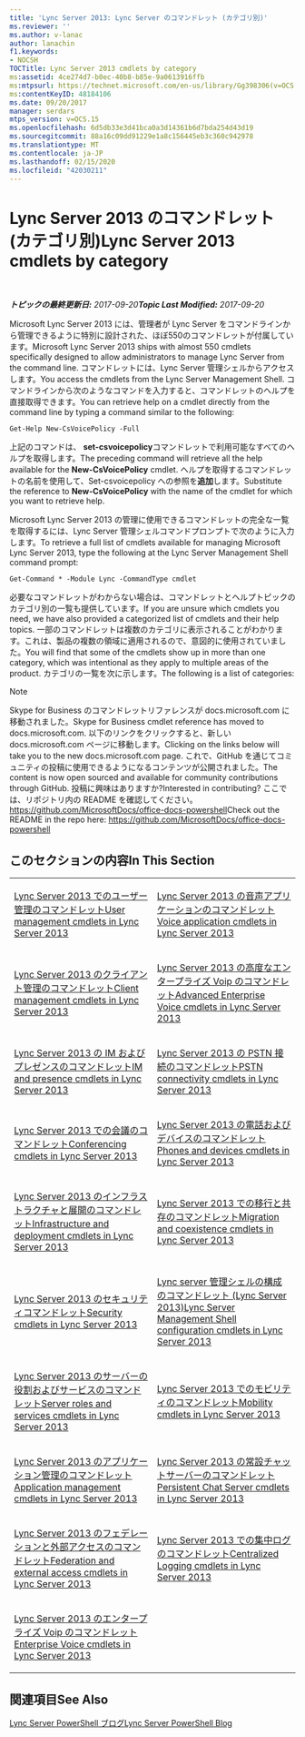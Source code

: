```yaml
---
title: 'Lync Server 2013: Lync Server のコマンドレット (カテゴリ別)'
ms.reviewer: ''
ms.author: v-lanac
author: lanachin
f1.keywords:
- NOCSH
TOCTitle: Lync Server 2013 cmdlets by category
ms:assetid: 4ce274d7-b0ec-40b8-b85e-9a0613916ffb
ms:mtpsurl: https://technet.microsoft.com/en-us/library/Gg398306(v=OCS.15)
ms:contentKeyID: 48184106
ms.date: 09/20/2017
manager: serdars
mtps_version: v=OCS.15
ms.openlocfilehash: 6d5db33e3d41bca0a3d14361b6d7bda254d43d19
ms.sourcegitcommit: 88a16c09dd91229e1a8c156445eb3c360c942978
ms.translationtype: MT
ms.contentlocale: ja-JP
ms.lasthandoff: 02/15/2020
ms.locfileid: "42030211"
---
```

<div data-xmlns="http://www.w3.org/1999/xhtml">

<div class="topic" data-xmlns="http://www.w3.org/1999/xhtml" data-msxsl="urn:schemas-microsoft-com:xslt" data-cs="http://msdn.microsoft.com/">

<div data-asp="http://msdn2.microsoft.com/asp">

# <a name="lync-server-2013-cmdlets-by-category"></a><span data-ttu-id="525ba-102">Lync Server 2013 のコマンドレット (カテゴリ別)</span><span class="sxs-lookup"><span data-stu-id="525ba-102">Lync Server 2013 cmdlets by category</span></span>

</div>

<div id="mainSection">

<div id="mainBody">

<span> </span>

<span data-ttu-id="525ba-103">_**トピックの最終更新日:** 2017-09-20_</span><span class="sxs-lookup"><span data-stu-id="525ba-103">_**Topic Last Modified:** 2017-09-20_</span></span>

<span data-ttu-id="525ba-104">Microsoft Lync Server 2013 には、管理者が Lync Server をコマンドラインから管理できるように特別に設計された、ほぼ550のコマンドレットが付属しています。</span><span class="sxs-lookup"><span data-stu-id="525ba-104">Microsoft Lync Server 2013 ships with almost 550 cmdlets specifically designed to allow administrators to manage Lync Server from the command line.</span></span> <span data-ttu-id="525ba-105">コマンドレットには、Lync Server 管理シェルからアクセスします。</span><span class="sxs-lookup"><span data-stu-id="525ba-105">You access the cmdlets from the Lync Server Management Shell.</span></span> <span data-ttu-id="525ba-106">コマンドラインから次のようなコマンドを入力すると、コマンドレットのヘルプを直接取得できます。</span><span class="sxs-lookup"><span data-stu-id="525ba-106">You can retrieve help on a cmdlet directly from the command line by typing a command similar to the following:</span></span>

    Get-Help New-CsVoicePolicy -Full

<span data-ttu-id="525ba-107">上記のコマンドは、 **set-csvoicepolicy**コマンドレットで利用可能なすべてのヘルプを取得します。</span><span class="sxs-lookup"><span data-stu-id="525ba-107">The preceding command will retrieve all the help available for the **New-CsVoicePolicy** cmdlet.</span></span> <span data-ttu-id="525ba-108">ヘルプを取得するコマンドレットの名前を使用して、Set-csvoicepolicy への参照を**追加**します。</span><span class="sxs-lookup"><span data-stu-id="525ba-108">Substitute the reference to **New-CsVoicePolicy** with the name of the cmdlet for which you want to retrieve help.</span></span>

<span data-ttu-id="525ba-109">Microsoft Lync Server 2013 の管理に使用できるコマンドレットの完全な一覧を取得するには、Lync Server 管理シェルコマンドプロンプトで次のように入力します。</span><span class="sxs-lookup"><span data-stu-id="525ba-109">To retrieve a full list of cmdlets available for managing Microsoft Lync Server 2013, type the following at the Lync Server Management Shell command prompt:</span></span>

    Get-Command * -Module Lync -CommandType cmdlet

<span data-ttu-id="525ba-110">必要なコマンドレットがわからない場合は、コマンドレットとヘルプトピックのカテゴリ別の一覧も提供しています。</span><span class="sxs-lookup"><span data-stu-id="525ba-110">If you are unsure which cmdlets you need, we have also provided a categorized list of cmdlets and their help topics.</span></span> <span data-ttu-id="525ba-111">一部のコマンドレットは複数のカテゴリに表示されることがわかります。これは、製品の複数の領域に適用されるので、意図的に使用されていました。</span><span class="sxs-lookup"><span data-stu-id="525ba-111">You will find that some of the cmdlets show up in more than one category, which was intentional as they apply to multiple areas of the product.</span></span> <span data-ttu-id="525ba-112">カテゴリの一覧を次に示します。</span><span class="sxs-lookup"><span data-stu-id="525ba-112">The following is a list of categories:</span></span>

<div>


> [!NOTE]
> <span data-ttu-id="525ba-113">Skype for Business のコマンドレットリファレンスが docs.microsoft.com に移動されました。</span><span class="sxs-lookup"><span data-stu-id="525ba-113">Skype for Business cmdlet reference has moved to docs.microsoft.com.</span></span> <span data-ttu-id="525ba-114">以下のリンクをクリックすると、新しい docs.microsoft.com ページに移動します。</span><span class="sxs-lookup"><span data-stu-id="525ba-114">Clicking on the links below will take you to the new docs.microsoft.com page.</span></span> <span data-ttu-id="525ba-115">これで、GitHub を通じてコミュニティの投稿に使用できるようになるコンテンツが公開されました。</span><span class="sxs-lookup"><span data-stu-id="525ba-115">The content is now open sourced and available for community contributions through GitHub.</span></span> <span data-ttu-id="525ba-116">投稿に興味はありますか?</span><span class="sxs-lookup"><span data-stu-id="525ba-116">Interested in contributing?</span></span> <span data-ttu-id="525ba-117">ここでは、リポジトリ内の README を確認してください。<A href="https://github.com/microsoftdocs/office-docs-powershell">https://github.com/MicrosoftDocs/office-docs-powershell</A></span><span class="sxs-lookup"><span data-stu-id="525ba-117">Check out the README in the repo here: <A href="https://github.com/microsoftdocs/office-docs-powershell">https://github.com/MicrosoftDocs/office-docs-powershell</A></span></span>



</div>

<div>

## <a name="in-this-section"></a><span data-ttu-id="525ba-118">このセクションの内容</span><span class="sxs-lookup"><span data-stu-id="525ba-118">In This Section</span></span>


<table>
<colgroup>
<col style="width: 50%" />
<col style="width: 50%" />
</colgroup>
<tbody>
<tr class="odd">
<td><p><span data-ttu-id="525ba-119"><a href="lync-server-2013-user-management-cmdlets.md">Lync Server 2013 でのユーザー管理のコマンドレット</a></span><span class="sxs-lookup"><span data-stu-id="525ba-119"><a href="lync-server-2013-user-management-cmdlets.md">User management cmdlets in Lync Server 2013</a></span></span></p></td>
<td><p><span data-ttu-id="525ba-120"><a href="lync-server-2013-voice-application-cmdlets.md">Lync Server 2013 の音声アプリケーションのコマンドレット</a></span><span class="sxs-lookup"><span data-stu-id="525ba-120"><a href="lync-server-2013-voice-application-cmdlets.md">Voice application cmdlets in Lync Server 2013</a></span></span></p></td>
</tr>
<tr class="even">
<td><p><span data-ttu-id="525ba-121"><a href="lync-server-2013-client-management-cmdlets.md">Lync Server 2013 のクライアント管理のコマンドレット</a></span><span class="sxs-lookup"><span data-stu-id="525ba-121"><a href="lync-server-2013-client-management-cmdlets.md">Client management cmdlets in Lync Server 2013</a></span></span></p></td>
<td><p><span data-ttu-id="525ba-122"><a href="lync-server-2013-advanced-enterprise-voice-cmdlets.md">Lync Server 2013 の高度なエンタープライズ Voip のコマンドレット</a></span><span class="sxs-lookup"><span data-stu-id="525ba-122"><a href="lync-server-2013-advanced-enterprise-voice-cmdlets.md">Advanced Enterprise Voice cmdlets in Lync Server 2013</a></span></span></p></td>
</tr>
<tr class="odd">
<td><p><span data-ttu-id="525ba-123"><a href="lync-server-2013-im-and-presence-cmdlets.md">Lync Server 2013 の IM およびプレゼンスのコマンドレット</a></span><span class="sxs-lookup"><span data-stu-id="525ba-123"><a href="lync-server-2013-im-and-presence-cmdlets.md">IM and presence cmdlets in Lync Server 2013</a></span></span></p></td>
<td><p><span data-ttu-id="525ba-124"><a href="lync-server-2013-pstn-connectivity-cmdlets.md">Lync Server 2013 の PSTN 接続のコマンドレット</a></span><span class="sxs-lookup"><span data-stu-id="525ba-124"><a href="lync-server-2013-pstn-connectivity-cmdlets.md">PSTN connectivity cmdlets in Lync Server 2013</a></span></span></p></td>
</tr>
<tr class="even">
<td><p><span data-ttu-id="525ba-125"><a href="lync-server-2013-conferencing-cmdlets.md">Lync Server 2013 での会議のコマンドレット</a></span><span class="sxs-lookup"><span data-stu-id="525ba-125"><a href="lync-server-2013-conferencing-cmdlets.md">Conferencing cmdlets in Lync Server 2013</a></span></span></p></td>
<td><p><span data-ttu-id="525ba-126"><a href="lync-server-2013-phones-and-devices-cmdlets.md">Lync Server 2013 の電話およびデバイスのコマンドレット</a></span><span class="sxs-lookup"><span data-stu-id="525ba-126"><a href="lync-server-2013-phones-and-devices-cmdlets.md">Phones and devices cmdlets in Lync Server 2013</a></span></span></p></td>
</tr>
<tr class="odd">
<td><p><span data-ttu-id="525ba-127"><a href="lync-server-2013-infrastructure-and-deployment-cmdlets.md">Lync Server 2013 のインフラストラクチャと展開のコマンドレット</a></span><span class="sxs-lookup"><span data-stu-id="525ba-127"><a href="lync-server-2013-infrastructure-and-deployment-cmdlets.md">Infrastructure and deployment cmdlets in Lync Server 2013</a></span></span></p></td>
<td><p><span data-ttu-id="525ba-128"><a href="lync-server-2013-migration-and-coexistence-cmdlets.md">Lync Server 2013 での移行と共存のコマンドレット</a></span><span class="sxs-lookup"><span data-stu-id="525ba-128"><a href="lync-server-2013-migration-and-coexistence-cmdlets.md">Migration and coexistence cmdlets in Lync Server 2013</a></span></span></p></td>
</tr>
<tr class="even">
<td><p><span data-ttu-id="525ba-129"><a href="lync-server-2013-security-cmdlets.md">Lync Server 2013 のセキュリティコマンドレット</a></span><span class="sxs-lookup"><span data-stu-id="525ba-129"><a href="lync-server-2013-security-cmdlets.md">Security cmdlets in Lync Server 2013</a></span></span></p></td>
<td><p><span data-ttu-id="525ba-130"><a href="lync-server-2013-lync-server-management-shell-configuration-cmdlets.md">Lync server 管理シェルの構成のコマンドレット (Lync Server 2013)</a></span><span class="sxs-lookup"><span data-stu-id="525ba-130"><a href="lync-server-2013-lync-server-management-shell-configuration-cmdlets.md">Lync Server Management Shell configuration cmdlets in Lync Server 2013</a></span></span></p></td>
</tr>
<tr class="odd">
<td><p><span data-ttu-id="525ba-131"><a href="lync-server-2013-server-roles-and-services-cmdlets.md">Lync Server 2013 のサーバーの役割およびサービスのコマンドレット</a></span><span class="sxs-lookup"><span data-stu-id="525ba-131"><a href="lync-server-2013-server-roles-and-services-cmdlets.md">Server roles and services cmdlets in Lync Server 2013</a></span></span></p></td>
<td><p><span data-ttu-id="525ba-132"><a href="lync-server-2013-mobility-cmdlets.md">Lync Server 2013 でのモビリティのコマンドレット</a></span><span class="sxs-lookup"><span data-stu-id="525ba-132"><a href="lync-server-2013-mobility-cmdlets.md">Mobility cmdlets in Lync Server 2013</a></span></span></p></td>
</tr>
<tr class="even">
<td><p><span data-ttu-id="525ba-133"><a href="lync-server-2013-application-management-cmdlets.md">Lync Server 2013 のアプリケーション管理のコマンドレット</a></span><span class="sxs-lookup"><span data-stu-id="525ba-133"><a href="lync-server-2013-application-management-cmdlets.md">Application management cmdlets in Lync Server 2013</a></span></span></p></td>
<td><p><span data-ttu-id="525ba-134"><a href="lync-server-2013-persistent-chat-server-cmdlets.md">Lync Server 2013 の常設チャットサーバーのコマンドレット</a></span><span class="sxs-lookup"><span data-stu-id="525ba-134"><a href="lync-server-2013-persistent-chat-server-cmdlets.md">Persistent Chat Server cmdlets in Lync Server 2013</a></span></span></p></td>
</tr>
<tr class="odd">
<td><p><span data-ttu-id="525ba-135"><a href="lync-server-2013-federation-and-external-access-cmdlets.md">Lync Server 2013 のフェデレーションと外部アクセスのコマンドレット</a></span><span class="sxs-lookup"><span data-stu-id="525ba-135"><a href="lync-server-2013-federation-and-external-access-cmdlets.md">Federation and external access cmdlets in Lync Server 2013</a></span></span></p></td>
<td><p><span data-ttu-id="525ba-136"><a href="lync-server-2013-centralized-logging-cmdlets.md">Lync Server 2013 での集中ログのコマンドレット</a></span><span class="sxs-lookup"><span data-stu-id="525ba-136"><a href="lync-server-2013-centralized-logging-cmdlets.md">Centralized Logging cmdlets in Lync Server 2013</a></span></span></p></td>
</tr>
<tr class="even">
<td><p><span data-ttu-id="525ba-137"><a href="lync-server-2013-enterprise-voice-cmdlets.md">Lync Server 2013 のエンタープライズ Voip のコマンドレット</a></span><span class="sxs-lookup"><span data-stu-id="525ba-137"><a href="lync-server-2013-enterprise-voice-cmdlets.md">Enterprise Voice cmdlets in Lync Server 2013</a></span></span></p></td>
<td></td>
</tr>
</tbody>
</table>


</div>

<div>

## <a name="see-also"></a><span data-ttu-id="525ba-138">関連項目</span><span class="sxs-lookup"><span data-stu-id="525ba-138">See Also</span></span>


[<span data-ttu-id="525ba-139">Lync Server PowerShell ブログ</span><span class="sxs-lookup"><span data-stu-id="525ba-139">Lync Server PowerShell Blog</span></span>](https://go.microsoft.com/fwlink/p/?linkid=203150)  
  

</div>

</div>

<span> </span>

</div>

</div>

</div>

